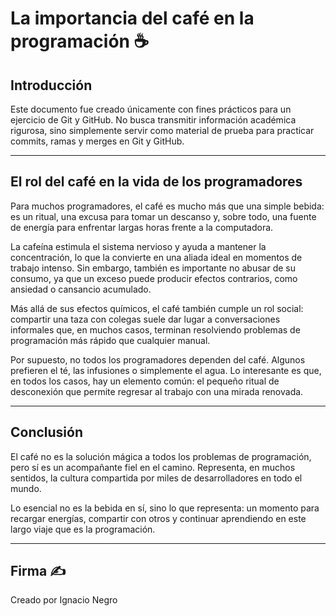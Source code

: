 ﻿# La importancia del café en la programación ☕

## Introducción
Este documento fue creado únicamente con fines prácticos para un ejercicio  de Git y GitHub.
No busca transmitir información académica rigurosa, sino simplemente servir como material de prueba para practicar commits, ramas y merges en Git y GitHub.

---

## El rol del café en la vida de los programadores
Para muchos programadores, el café es mucho más que una simple bebida: es un ritual, una excusa para tomar un descanso y, sobre todo, una fuente de energía para enfrentar largas horas frente a la computadora.  

La cafeína estimula el sistema nervioso y ayuda a mantener la concentración, lo que la convierte en una aliada ideal en momentos de trabajo intenso. Sin embargo, también es importante no abusar de su consumo, ya que un exceso puede producir efectos contrarios, como ansiedad o cansancio acumulado.  

Más allá de sus efectos químicos, el café también cumple un rol social: compartir una taza con colegas suele dar lugar a conversaciones informales que, en muchos casos, terminan resolviendo problemas de programación más rápido que cualquier manual.  

Por supuesto, no todos los programadores dependen del café. Algunos prefieren el té, las infusiones o simplemente el agua. Lo interesante es que, en todos los casos, hay un elemento común: el pequeño ritual de desconexión que permite regresar al trabajo con una mirada renovada.  

---

## Conclusión
El café no es la solución mágica a todos los problemas de programación, pero sí es un acompañante fiel en el camino. Representa, en muchos sentidos, la cultura compartida por miles de desarrolladores en todo el mundo.  

Lo esencial no es la bebida en sí, sino lo que representa: un momento para recargar energías, compartir con otros y continuar aprendiendo en este largo viaje que es la programación.  

---

## Firma ✍️
Creado por Ignacio Negro  

